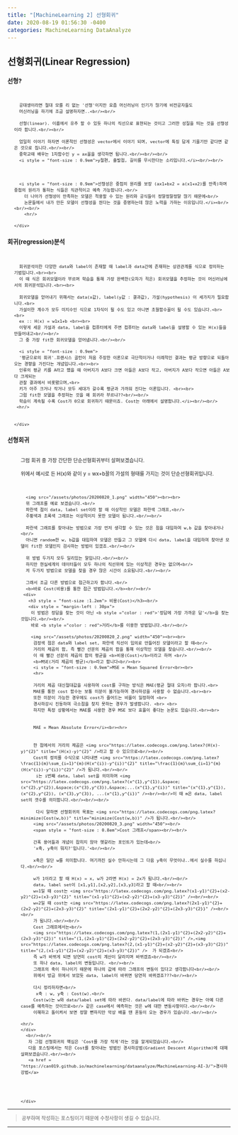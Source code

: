 ```yaml
---
title: "[MachineLearning 2] 선형회귀"
date: 2020-08-19 01:56:30 -0400
categories: MachineLearning DataAnalyze
---
```

## 선형회귀(Linear Regression)


<div style = "font-size :0.8em">
  <div>
    <h3 style = "font-size :1.2em"> 선형?</h3><br/>
    <div style = "margin-left : 3%">

      공대생이라면 절대 모를 리 없는 '선형'이지만 요즘 머신러닝이 인기가 많기에 비전공자들도
      머신러닝을 하기에 조금 설명하자면..<br/><br/>

      선형(linear). 이름에서 유추 할 수 있듯 하나의 직선으로 표현되는 것이고 그러한 성질을 띄는 것을 선형성이라 합니다.<br/><br/>

      엄밀히 이야기 하자면 이론적인 선형성은 vector에서 이야기 되며, vector에 특징 답게 기울기만 같다면 같은 것으로 칩니다.<br/><br/>
      중학교때 배우는 1차함수인 y = ax꼴을 생각하면 됩니다.<br/><br/><br/>
      <i style = "font-size : 0.9em">y절편, 출발점, 길이를 무시한다는 소리입니다.</i><br/><br/>



      <i style = "font-size : 0.9em">선형성은 중첩의 원리를 보장 (ax1+bx2 = a(x1+x2)를 만족)하며 중첩의 원리가 통하는 식들은 직관적이고 예측 가능합니다.<br/>
        더 나아가 선형성이 만족하는 모델은 적용할 수 있는 원리와 공식들이 정말정말정말 많기 때문에<br/>
        논문들에서 내가 만든 모델이 선형성을 띈다는 것을 증명하는데 많은 노력을 가하는 이유입니다.</i><br/><br/><br/>
        <hr/>

    </div>
  </div>
  <div>
    <h3 style = "font-size :1.2em"> 회귀(regression)분석</h3><br/>
    <div style = "margin-left : 3%">


      회귀분석이란 다양한 data와 label이 존재할 때 label과 data간에 존재하는 상관관계를 식으로 정의하는 기법입니다.<br><br>
      이 때 식은 회귀모델이라 부르며 학습을 통해 가장 완벽한(오차가 적은) 회귀모델을 추정하는 것이 머신러닝에서의 회귀분석입니다.<br><br>

      회귀모델을 얻어내기 위해서는 data(x값), label(y값 : 결과값), 가설(hypothesis) 이 세가지가 필요합니다.<br>
      가설이란 계수가 모두 미지수인 식으로 1차식이 될 수도 있고 아니면 초월함수꼴이 될 수도 있습니다.<br><br>
      ex :: H(x) = w1x1+b <br><br>
      이렇게 세운 가설과 data, label을 컴퓨터에게 주면 컴퓨터는 data와 label을 설명할 수 있는 H(x)들을 만들어내고<br/><br/>
      그 중 가장 fit한 회귀모델을 얻어냅니다.<br/><br/>

      <i style = "font-size : 0.9em">
      '평균으로의 회귀'.프랜시스 골턴이 처음 주장한 이론으로 극단적이거나 이례적인 결과는 평균 방향으로 되돌아오는 경향을 가진다는 개념입니다.<br><br>
      인류의 평균 키를 A라고 했을 때 아버지가 A보다 크면 아들은 A보다 작고, 아버지가 A보다 작으면 아들은 A보다 크게되는
      관찰 결과에서 비롯됐으며,<br>
      키가 아주 크거나 작거나 모두 세대가 갈수록 평균과 가까워 진다는 이론입니다. <br><br>
      그럼 fit한 모델을 추정하는 것을 왜 회귀라 부르냐??<br/><br/>
      학습이 계속될 수록 Cost가 0으로 회귀하기 때문이죠. Cost는 아래에서 설명합니다.</i><br/><br/>
     <hr/>


    </div>
  </div>
  <div>
    <h3 style = "font-size :1.2em"> 선형회귀</h3><br/>
    <div style = "margin-left : 30px">
      그럼 회귀 중 가장 간단한 단순선형회귀부터 살펴보겠습니다.<br/><br/>
      위에서 예시로 든 H(x)와 같이 y = wx+b꼴의 가설의 형태를 가지는 것이 단순선형회귀입니다.<br/><br/><br/>

      <img src="/assets/photos/20200820_1.png" width="450"><br><br>
      위 그래프를 예로 보겠습니다.<br/>
      파란색 점이 data, label set이라 할 때 이상적인 모델은 파란색 그래프,<br/>
      주황색과 초록색 그래프는 이상적이지 못한 모델이 됩니다.<br/><br/>

      파란색 그래프를 찾아내는 방법으로 가장 먼저 생각할 수 있는 것은 점을 대입하여 w,b 값을 찾아내거나<br/>
      아니면 random한 w, b값을 대입하여 모델은 만들고 그 모델에 다시 data, label을 대입하여 찾아낸 모델이 fit한 모델인지 검사하는 방법이 있겠죠.<br/><br/>

      위 방법 두가지 모두 일리있는 말입니다.<br/><br/>
      하지만 현실세계의 데이터들이 모두 하나의 직선위에 있는 이상적은 경우는 없으며<br/>
      저 두가지 방법으로 모델을 찾을 경우 많은 시간이 소요됩니다.<br/><br/>

      그래서 조금 다른 방법으로 접근하고자 합니다.<br/>
      <b>바로 Cost(비용)를 통한 접근 방법입니다.</b><br/><br/>
     <div>
       <h3 style = "font-size :1.2em"> 비용(Cost)</h3><br/>
       <div style = "margin-left : 30px">
        이 방법은 정답을 찾는 것이 아닌 <b style ="color : red">'정답에 가장 가까운 답'</b>을 찾는 것입니다.<br/><br/>
        바로 <b style ="color : red">거리</b>를 이용한 방법입니다.<br/><br/>

        <img src="/assets/photos/20200820_2.png" width="450"><br><br>
         검정색 점은 data와 label set, 파란색 직선이 임의로 만들어진 모델이라고 할 때<br/>
         거리의 제곱의 합, 즉 빨간 선분의 제곱의 합을 통해 이상적인 모델을 찾습니다.<br/><br/>
         이 때 빨간 선분의 제곱의 합의 평균을 <b>비용(Cost)</b>이라고 하며 <br/>
         <b>MSE(거리 제곱의 평균)</b>라고 합니다<br/><br>
         <i style = "font-size : 0.9em">MSE = Mean Squared Error<br><br>
         <hr>

         거리의 제곱 대신절대값을 사용하여 cost를 구하는 방식은 MAE(평균 절대 오차)라 합니다.<br>
         MAE를 통한 cost 함수는 보통 미분이 불가능하여 경사하강을 사용할 수 없습니다.<br><br>
         또한 미분이 가능한 경우에도 cost가 줄어드는 비율이 일정하여 <br>
         경사하강시 진동하여 극소점을 찾지 못하는 경우가 발생합니다. <br> <br>
         하지만 특정 상황에서는 MAE를 사용한 경우 MSE 보다 효율이 좋다는 논문도 있습니다.<br><br>


         MAE = Mean Absolute Error</i><br><hr>


         한 점에서의 거리의 제곱은 <img src="https://latex.codecogs.com/png.latex?(H(x)-y)^{2}" title="(H(x)-y)^{2}" />라고 할 수 있으므로<br/><br/>
         Cost의 정의를 수식으로 나타내면 <img src="https://latex.codecogs.com/png.latex?\frac{1}{m}\sum_{i=1}^{m}(H(x^{i})-y^{i})^{2}" title="\frac{1}{m}\sum_{i=1}^{m}(H(x^{i})-y^{i})^{2}" />가 됩니다.<br/><br/>
          i는 i번째 data, label set을 의미하며 <img src="https://latex.codecogs.com/png.latex?(x^{1},y^{1}),&space;(x^{2},y^{2}),&space;(x^{3},y^{3}),&space;...(x^{1},y^{i})" title="(x^{1},y^{1}), (x^{2},y^{2}), (x^{3},y^{3}), ...(x^{1},y^{i})" /><br/><br/>이 때 m은 data, label set의 갯수를 의미합니다.<br/><br/><br/>

          다시 말하면 선형회귀의 목표는 <img src="https://latex.codecogs.com/png.latex?minimize(Cost(w,b))" title="minimize(Cost(w,b))" />가 됩니다.<br/><br/>
         <img src="/assets/photos/20200820_3.png" width="450"><br/>
         <span style = "font-size : 0.8em">Cost 그래프</span><br/><br/>

         간혹 용어들과 개념이 잡히지 않아 헷갈리는 포인트가 있는데<br/>
         'x축, y축이 뭐지?'입니다.'<br/><br/>

         x축은 일단 w를 의미합니다. 여기까진 실수 안하시는데 그 다음 y축이 무엇이냐..에서 실수를 하십니다.<br/><br/>

         w가 1이라고 할 때 H(x) = x, w가 2라면 H(x) = 2x가 됩니다.<br/><br/>
         data, label set이 [x1,y1],[x2,y2],[x3,y3]라고 할 때<br/><br/>
         w=1일 때 cost는 <img src="https://latex.codecogs.com/png.latex?(x1-y1)^{2}+(x2-y2)^{2}+(x3-y3)^{2}" title="(x1-y1)^{2}+(x2-y2)^{2}+(x3-y3)^{2}}" /><br/><br/>
         w=2일 때 cost는 <img src="https://latex.codecogs.com/png.latex?(2x1-y1)^{2}+(2x2-y2)^{2}+(2x3-y3)^{2}" title="(2x1-y1)^{2}+(2x2-y2)^{2}+(2x3-y3)^{2}}" /><br/><br/>
         가 됩니다.<br/><br/>
         Cost 그래프에서는<br/>
         <img src="https://latex.codecogs.com/png.latex?(1,(2x1-y1)^{2}+(2x2-y2)^{2}+(2x3-y3)^{2})" title="(1,(2x1-y1)^{2}+(2x2-y2)^{2}+(2x3-y3)^{2})" />,<img src="https://latex.codecogs.com/png.latex?(2,(x1-y1)^{2}+(x2-y2)^{2}+(x3-y3)^{2})" title="(2,(x1-y1)^{2}+(x2-y2)^{2}+(x3-y3)^{2})" />  가 되겠죠<br/>
         즉 w가 바뀌게 되면 당연히 cost의 계산이 달라지며 바뀌겠죠<br/><br/>
         또 하나 data, label의 변동입니다. <br/><br/>
         그래프의 축이 하나이기 때문에 하나의 값에 따라 그래프의 변동이 있다고 생각합니다<br/><br/>
         위에서 방금 위에서 보았듯 data, label이 바뀌면 당연히 바뀌겠죠???<br/><br/>

         다시 정리하자면<br/>
          x축 : w, y축 : Cost(w).<br/>
         Cost(w)는 w와 data/label set에 따라 바뀐다. data/label에 따라 바뀌는 경우는 아예 다른 case를 예측하는 것이므로<br/> 같은 case에서 예측하는 것은 w에 대한 변동사항이다.<br/><br/>
         이해하고 돌이켜서 보면 정말 뻔하지만 막상 배울 땐 혼동이 오는 경우가 있습니다.<br/><br/>

	<hr/>
    </div>
      <br/><br/>
       자 그럼 선형회귀의 핵심은 'Cost를 가장 작게'라는 것을 알게되었습니다.<br/>
       다음 포스팅에서는 작은 Cost를 찾아내는 방법인 경사하강법(Gradient Descent Algorithm)에 대해 살펴보겠습니다.<br/><br/>
       <a href = "https://can019.github.io/machinelearning/dataanalyze/MachineLearning-AI-3/">경사하강법</a>




    </div>
  </div>


  <hr/>
   <blockquote> 공부하며 작성하는 포스팅이기 때문에 수정사항이 생길 수 있습니다. </blockquote>
  <hr/>
</div>
